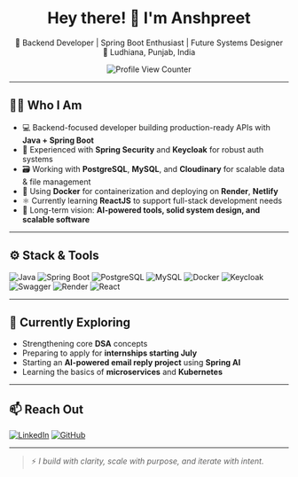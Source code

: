 <h1 align="center">Hey there! 👋 I'm Anshpreet</h1>

<p align="center">
  🚀 Backend Developer | Spring Boot Enthusiast | Future Systems Designer <br>
  📍 Ludhiana, Punjab, India
</p>

<p align="center">
  <img src="https://komarev.com/ghpvc/?username=anshpreetsingh&label=Profile%20Views&color=0e75b6&style=flat" alt="Profile View Counter" />
</p>

---

## 👨‍💻 Who I Am

- 💻 Backend-focused developer building production-ready APIs with **Java + Spring Boot**
- 🔐 Experienced with **Spring Security** and **Keycloak** for robust auth systems
- 🗃️ Working with **PostgreSQL**, **MySQL**, and **Cloudinary** for scalable data & file management
- 🐳 Using **Docker** for containerization and deploying on **Render**, **Netlify**
- ⚛️ Currently learning **ReactJS** to support full-stack development needs
- 🎯 Long-term vision: **AI-powered tools, solid system design, and scalable software**

---

## ⚙️ Stack & Tools

![Java](https://img.shields.io/badge/Java-ED8B00?style=for-the-badge&logo=java&logoColor=white)
![Spring Boot](https://img.shields.io/badge/Spring%20Boot-6DB33F?style=for-the-badge&logo=spring-boot&logoColor=white)
![PostgreSQL](https://img.shields.io/badge/PostgreSQL-336791?style=for-the-badge&logo=postgresql&logoColor=white)
![MySQL](https://img.shields.io/badge/MySQL-00758F?style=for-the-badge&logo=mysql&logoColor=white)
![Docker](https://img.shields.io/badge/Docker-2496ED?style=for-the-badge&logo=docker&logoColor=white)
![Keycloak](https://img.shields.io/badge/Keycloak-000000?style=for-the-badge&logo=keycloak&logoColor=white)
![Swagger](https://img.shields.io/badge/Swagger-85EA2D?style=for-the-badge&logo=swagger&logoColor=black)
![Render](https://img.shields.io/badge/Render-46E3B7?style=for-the-badge&logo=render&logoColor=black)
![React](https://img.shields.io/badge/React-20232a?style=for-the-badge&logo=react&logoColor=61DAFB)

---

## 🧠 Currently Exploring

- Strengthening core **DSA** concepts
- Preparing to apply for **internships starting July**
- Starting an **AI-powered email reply project** using **Spring AI**
- Learning the basics of **microservices** and **Kubernetes**

---

## 📫 Reach Out

[![LinkedIn](https://img.shields.io/badge/LinkedIn-blue?style=for-the-badge&logo=linkedin&logoColor=white)](https://www.linkedin.com/in/anshpreet-singh-03855a31a/)
[![GitHub](https://img.shields.io/badge/GitHub-black?style=for-the-badge&logo=github&logoColor=white)](https://github.com/Ansh2099)

---

> ⚡ *I build with clarity, scale with purpose, and iterate with intent.*
